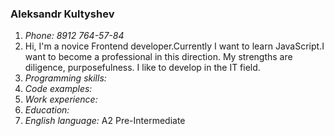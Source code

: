 ### Aleksandr Kultyshev

1. _Phone: 8912 764-57-84_
2. Hi, I'm a novice Frontend developer.Currently I want to learn JavaScript.I want to become a professional in this direction. My strengths are diligence, purposefulness. I like to develop in the IT field.
3. _Programming skills:_
4. _Code examples:_
5. _Work experience:_
6. _Education:_
7. _English language:_ A2 Pre-Intermediate
